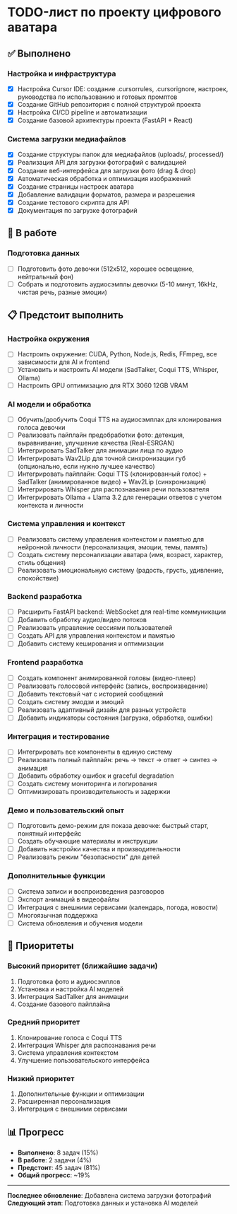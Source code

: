 # TODO-лист по проекту цифрового аватара

## ✅ Выполнено

### Настройка и инфраструктура
- [x] Настройка Cursor IDE: создание .cursorrules, .cursorignore, настроек, руководства по использованию и готовых промптов
- [x] Создание GitHub репозитория с полной структурой проекта
- [x] Настройка CI/CD pipeline и автоматизации
- [x] Создание базовой архитектуры проекта (FastAPI + React)

### Система загрузки медиафайлов
- [x] Создание структуры папок для медиафайлов (uploads/, processed/)
- [x] Реализация API для загрузки фотографий с валидацией
- [x] Создание веб-интерфейса для загрузки фото (drag & drop)
- [x] Автоматическая обработка и оптимизация изображений
- [x] Создание страницы настроек аватара
- [x] Добавление валидации форматов, размера и разрешения
- [x] Создание тестового скрипта для API
- [x] Документация по загрузке фотографий

## 🔄 В работе

### Подготовка данных
- [ ] Подготовить фото девочки (512x512, хорошее освещение, нейтральный фон)
- [ ] Собрать и подготовить аудиосэмплы девочки (5-10 минут, 16kHz, чистая речь, разные эмоции)

## 📋 Предстоит выполнить

### Настройка окружения
- [ ] Настроить окружение: CUDA, Python, Node.js, Redis, FFmpeg, все зависимости для AI и frontend
- [ ] Установить и настроить AI модели (SadTalker, Coqui TTS, Whisper, Ollama)
- [ ] Настроить GPU оптимизацию для RTX 3060 12GB VRAM

### AI модели и обработка
- [ ] Обучить/дообучить Coqui TTS на аудиосэмплах для клонирования голоса девочки
- [ ] Реализовать пайплайн предобработки фото: детекция, выравнивание, улучшение качества (Real-ESRGAN)
- [ ] Интегрировать SadTalker для анимации лица по аудио
- [ ] Интегрировать Wav2Lip для точной синхронизации губ (опционально, если нужно лучшее качество)
- [ ] Интегрировать пайплайн: Coqui TTS (клонированный голос) + SadTalker (анимированное видео) + Wav2Lip (синхронизация)
- [ ] Интегрировать Whisper для распознавания речи пользователя
- [ ] Интегрировать Ollama + Llama 3.2 для генерации ответов с учетом контекста и личности

### Система управления и контекст
- [ ] Реализовать систему управления контекстом и памятью для нейронной личности (персонализация, эмоции, темы, память)
- [ ] Создать систему персонализации аватара (имя, возраст, характер, стиль общения)
- [ ] Реализовать эмоциональную систему (радость, грусть, удивление, спокойствие)

### Backend разработка
- [ ] Расширить FastAPI backend: WebSocket для real-time коммуникации
- [ ] Добавить обработку аудио/видео потоков
- [ ] Реализовать управление сессиями пользователей
- [ ] Создать API для управления контекстом и памятью
- [ ] Добавить систему кеширования и оптимизации

### Frontend разработка
- [ ] Создать компонент анимированной головы (видео-плеер)
- [ ] Реализовать голосовой интерфейс (запись, воспроизведение)
- [ ] Добавить текстовый чат с историей сообщений
- [ ] Создать систему эмодзи и эмоций
- [ ] Реализовать адаптивный дизайн для разных устройств
- [ ] Добавить индикаторы состояния (загрузка, обработка, ошибки)

### Интеграция и тестирование
- [ ] Интегрировать все компоненты в единую систему
- [ ] Реализовать полный пайплайн: речь → текст → ответ → синтез → анимация
- [ ] Добавить обработку ошибок и graceful degradation
- [ ] Создать систему мониторинга и логирования
- [ ] Оптимизировать производительность и задержки

### Демо и пользовательский опыт
- [ ] Подготовить демо-режим для показа девочке: быстрый старт, понятный интерфейс
- [ ] Создать обучающие материалы и инструкции
- [ ] Добавить настройки качества и производительности
- [ ] Реализовать режим "безопасности" для детей

### Дополнительные функции
- [ ] Система записи и воспроизведения разговоров
- [ ] Экспорт анимаций в видеофайлы
- [ ] Интеграция с внешними сервисами (календарь, погода, новости)
- [ ] Многоязычная поддержка
- [ ] Система обновления и обучения модели

## 🎯 Приоритеты

### Высокий приоритет (ближайшие задачи)
1. Подготовка фото и аудиосэмплов
2. Установка и настройка AI моделей
3. Интеграция SadTalker для анимации
4. Создание базового пайплайна

### Средний приоритет
1. Клонирование голоса с Coqui TTS
2. Интеграция Whisper для распознавания речи
3. Система управления контекстом
4. Улучшение пользовательского интерфейса

### Низкий приоритет
1. Дополнительные функции и оптимизации
2. Расширенная персонализация
3. Интеграция с внешними сервисами

## 📊 Прогресс

- **Выполнено**: 8 задач (15%)
- **В работе**: 2 задачи (4%)
- **Предстоит**: 45 задач (81%)
- **Общий прогресс**: ~19%

---

**Последнее обновление**: Добавлена система загрузки фотографий
**Следующий этап**: Подготовка данных и установка AI моделей 